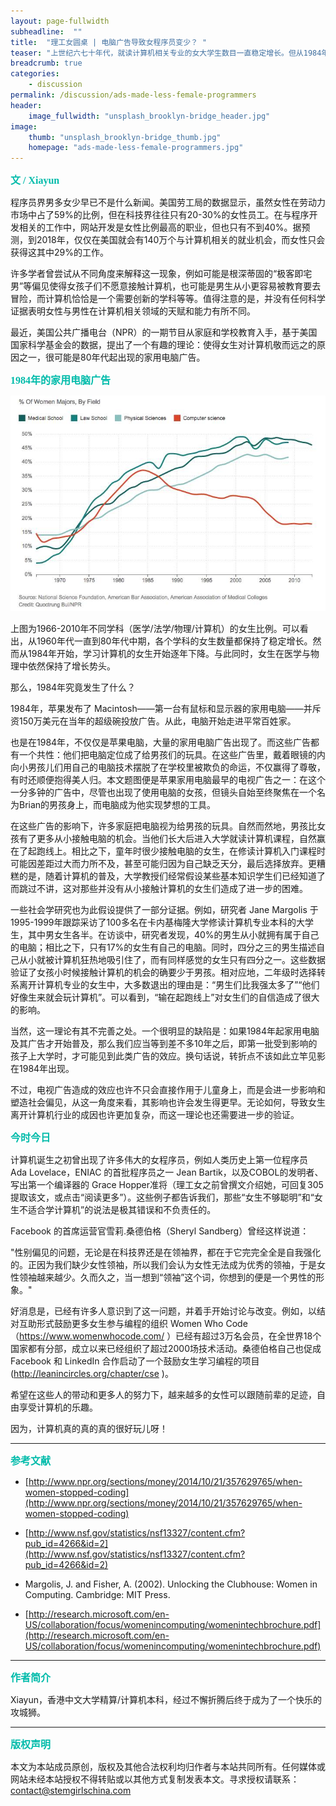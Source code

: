 ```yaml
---
layout: page-fullwidth
subheadline:  ""
title:  "理工女圆桌 | 电脑广告导致女程序员变少？ "
teaser: "上世纪六七十年代，就读计算机相关专业的女大学生数目一直稳定增长。但从1984年开始，越来越少的女生选择计算机作为主修科目，而其他传统理工科（如物理和医学等）的女生数量依然保持稳定增长。1984年究竟发生了什么，让女生开始远离计算机专业？"
breadcrumb: true
categories:
    - discussion
permalink: /discussion/ads-made-less-female-programmers
header:
    image_fullwidth: "unsplash_brooklyn-bridge_header.jpg"
image:
    thumb: "unsplash_brooklyn-bridge_thumb.jpg"
    homepage: "ads-made-less-female-programmers.jpg"
---
```



<p style="line-height: normal; font-size: 16px; font-family: 微软雅黑; color: rgb(0, 187, 170); box-sizing: border-box; padding: 0px; margin: 10px 0px; text-align: left;"><strong>
文 / Xiayun 
</strong></p>

程序员界男多女少早已不是什么新闻。美国劳工局的数据显示，虽然女性在劳动力市场中占了59%的比例，但在科技界往往只有20-30%的女性员工。在与程序开发相关的工作中，网站开发是女性比例最高的职业，但也只有不到40%。据预测，到2018年，仅仅在美国就会有140万个与计算机相关的就业机会，而女性只会获得这其中29%的工作。

许多学者曾尝试从不同角度来解释这一现象，例如可能是根深蒂固的“极客即宅男”等偏见使得女孩子们不愿意接触计算机，也可能是男生从小更容易被教育要去冒险，而计算机恰恰是一个需要创新的学科等等。值得注意的是，并没有任何科学证据表明女性与男性在计算机相关领域的天赋和能力有所不同。

最近，美国公共广播电台（NPR）的一期节目从家庭和学校教育入手，基于美国国家科学基金会的数据，提出了一个有趣的理论：使得女生对计算机敬而远之的原因之一，很可能是80年代起出现的家用电脑广告。

<p style="line-height: normal; font-size: 16px; font-family: 微软雅黑; color: rgb(0, 187, 170); box-sizing: border-box; padding: 0px; margin: 10px 0px; text-align: left;"><strong>
1984年的家用电脑广告
</strong></p>



![ads](/assets/img/ads-made-less-female-programmers/0.jpg)

上图为1966-2010年不同学科（医学/法学/物理/计算机）的女生比例。可以看出，从1960年代一直到80年代中期，各个学科的女生数量都保持了稳定增长。然而从1984年开始，学习计算机的女生开始逐年下降。与此同时，女生在医学与物理中依然保持了增长势头。

那么，1984年究竟发生了什么？

1984年，苹果发布了 Macintosh——第一台有鼠标和显示器的家用电脑——并斥资150万美元在当年的超级碗投放广告。从此，电脑开始走进平常百姓家。

也是在1984年，不仅仅是苹果电脑，大量的家用电脑广告出现了。而这些广告都有一个共性：他们把电脑定位成了给男孩们的玩具。在这些广告里，戴着眼镜的内向小男孩儿们用自己的电脑技术摆脱了在学校里被欺负的命运，不仅赢得了尊敬，有时还顺便抱得美人归。本文题图便是苹果家用电脑最早的电视广告之一：在这个一分多钟的广告中，尽管也出现了使用电脑的女孩，但镜头自始至终聚焦在一个名为Brian的男孩身上，而电脑成为他实现梦想的工具。

在这些广告的影响下，许多家庭把电脑视为给男孩的玩具。自然而然地，男孩比女孩有了更多从小接触电脑的机会。当他们长大后进入大学就读计算机课程，自然赢在了起跑线上。相比之下，童年时很少接触电脑的女生，在修读计算机入门课程时可能因差距过大而力所不及，甚至可能归因为自己缺乏天分，最后选择放弃。更糟糕的是，随着计算机的普及，大学教授们经常假设某些基本知识学生们已经知道了而跳过不讲，这对那些并没有从小接触计算机的女生们造成了进一步的困难。

一些社会学研究也为此假设提供了一部分证据。例如，研究者 Jane Margolis 于1995-1999年跟踪采访了100多名在卡内基梅隆大学修读计算机专业本科的大学生，其中男女生各半。在访谈中，研究者发现，40%的男生从小就拥有属于自己的电脑；相比之下，只有17%的女生有自己的电脑。同时，四分之三的男生描述自己从小就被计算机狂热地吸引住了，而有同样感觉的女生只有四分之一。这些数据验证了女孩小时候接触计算机的机会的确要少于男孩。相对应地，二年级时选择转系离开计算机专业的女生中，大多数退出的理由是：“男生们比我强太多了”“他们好像生来就会玩计算机”。可以看到，“输在起跑线上”对女生们的自信造成了很大的影响。

当然，这一理论有其不完善之处。一个很明显的缺陷是：如果1984年起家用电脑及其广告才开始普及，那么我们应当等到差不多10年之后，即第一批受到影响的孩子上大学时，才可能见到此类广告的效应。换句话说，转折点不该如此立竿见影在1984年出现。

不过，电视广告造成的效应也许不只会直接作用于儿童身上，而是会进一步影响和塑造社会偏见，从这一角度来看，其影响也许会发生得更早。无论如何，导致女生离开计算机行业的成因也许更加复杂，而这一理论也还需要进一步的验证。


<p style="line-height: normal; font-size: 16px; font-family: 微软雅黑; color: rgb(0, 187, 170); box-sizing: border-box; padding: 0px; margin: 10px 0px; text-align: left;"><strong>
今时今日
</strong></p>



计算机诞生之初曾出现了许多伟大的女程序员，例如人类历史上第一位程序员 Ada Lovelace，ENIAC 的首批程序员之一 Jean Bartik，以及COBOL的发明者、写出第一个编译器的 Grace Hopper准将（理工女之前曾撰文介绍她，可回复305提取该文，或点击“阅读更多”）。这些例子都告诉我们，那些“女生不够聪明”和“女生不适合学计算机”的说法是极其错误和不负责任的。

Facebook 的首席运营官雪莉.桑德伯格（Sheryl Sandberg）曾经这样说道：

"性别偏见的问题，无论是在科技界还是在领袖界，都在于它完完全全是自我强化的。正因为我们缺少女性领袖，所以我们会认为女性无法成为优秀的领袖，于是女性领袖越来越少。久而久之，当一想到“领袖”这个词，你想到的便是一个男性的形象。"

好消息是，已经有许多人意识到了这一问题，并着手开始讨论与改变。例如，以结对互助形式鼓励更多女生参与编程的组织 Women Who Code（https://www.womenwhocode.com/ ）已经有超过3万名会员，在全世界18个国家都有分部，成立以来已经组织了超过2000场技术活动。桑德伯格自己也促成 Facebook 和 LinkedIn 合作启动了一个鼓励女生学习编程的项目(http://leanincircles.org/chapter/cse )。

希望在这些人的带动和更多人的努力下，越来越多的女性可以跟随前辈的足迹，自由享受计算机的乐趣。

因为，计算机真的真的真的很好玩儿呀！


- - -
<p style="line-height: normal; font-size: 16px; font-family: 微软雅黑; color: rgb(0, 187, 170); box-sizing: border-box; padding: 0px; margin: 10px 0px; text-align: left;"><strong>
参考文献
</strong></p>



- [http://www.npr.org/sections/money/2014/10/21/357629765/when-women-stopped-coding](http://www.npr.org/sections/money/2014/10/21/357629765/when-women-stopped-coding)

- [http://www.nsf.gov/statistics/nsf13327/content.cfm?pub_id=4266&id=2](http://www.nsf.gov/statistics/nsf13327/content.cfm?pub_id=4266&id=2)

- Margolis, J. and Fisher, A. (2002). Unlocking the Clubhouse: Women in Computing. Cambridge: MIT Press.

- [http://research.microsoft.com/en-US/collaboration/focus/womenincomputing/womenintechbrochure.pdf](http://research.microsoft.com/en-US/collaboration/focus/womenincomputing/womenintechbrochure.pdf)


- - -
<p style="line-height: normal; font-size: 16px; font-family: 微软雅黑; color: rgb(0, 187, 170); box-sizing: border-box; padding: 0px; margin: 10px 0px; text-align: left;"><strong>
作者简介
</strong></p>



Xiayun，香港中文大学精算/计算机本科，经过不懈折腾后终于成为了一个快乐的攻城狮。

- - -
<p style="line-height: normal; font-size: 16px; font-family: 微软雅黑; color: rgb(0, 187, 170); box-sizing: border-box; padding: 0px; margin: 10px 0px; text-align: left;"><strong>
版权声明
</strong></p>



本文为本站成员原创，版权及其他合法权利均归作者与本站共同所有。任何媒体或网站未经本站授权不得转贴或以其他方式复制发表本文。寻求授权请联系：contact@stemgirlschina.com


